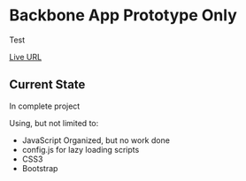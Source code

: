 <h1>Backbone App Prototype Only</h1> 
<p>Test</p>
<p><a href="http://jvmqueue.com/testGlennBlankenship/site/home.html">Live URL</a></p>
<h2>Current State</h2>
<p>In complete project</p>
<p>Using, but not limited to:</p>
<ul>
    <li>JavaScript Organized, but no work done</li>
    <li>config.js for lazy loading scripts</li>
    <li>CSS3</li>
    <li>Bootstrap</li>    
</ul>